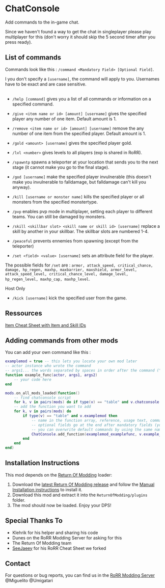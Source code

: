 # ChatConsole

Add commands to the in-game chat.

Since we haven't found a way to get the chat in singleplayer please play multiplayer for this (don't worry it should skip the 5 second timer after you press ready). 

## List of commands

Commands look like this : ```/command <Mandatory Field> [Optional Field]```.

I you don't specify a ```[username]```, the command will apply to you. Usernames have to be exact and are case sensitive.
<br><br>

* ```/help [command]``` gives you a list of all commands or information on a specified command.
* ```/give <item name or id> [amount] [username]``` gives the specified player any number of one item. Default amount is 1.
* ```/remove <item name or id> [amount] [username]``` remove the any number of one item from the specified player. Default amount is 1.
* ```/gold <amount> [username]``` gives the specified player gold.
* ```/lvl <number>``` gives levels to all players (exp is shared in RoRR).
* ```/spawntp``` spawns a teleporter at your location that sends you to the next stage (it cannot make you go to the final stage).
* ```/god [username]``` make the specified player invulnerable (this doesn't make you invulnerable to falldamage, but falldamage can't kill you anyway).
* ```/kill [username or monster name]``` kills the specified player or all monsters from the specified monstertype.
* ```/pvp``` enables pvp mode in multiplayer, setting each player to different teams. You can still be damaged by monsters.
* ```/skill <skillbar slot> <skill name or skill id> [username]``` replace a skill by another in your skillbar. The skillbar slots are numbered 1-4.
* ```/peaceful``` prevents ennemies from spawning (except from the teleporter)


* ```/set <field> <value> [username]``` sets an attribute field for the player.

The possible fields for ```/set``` are : ```armor, attack_speed, critical_chance, damage, hp_regen, maxhp, maxbarrier, maxshield, armor_level, attack_speed_level, critical_chance_level, damage_level, hp_regen_level, maxhp_cap, maxhp_level```.

Host Only
* ```/kick [username]``` kick the specified user from the game.


## Ressources 

[Item Cheat Sheet with Item and Skill IDs](https://lovebetween.github.io/rorritemcheatsheet/)

## Adding commands from other mods

You can add your own command like this :

```lua
examplemod = true -- this lets you locate your own mod later
-- actor instance who wrote the command
-- args1... the words separated by spaces in order after the command ("/command args1 args2 args3 ..."). These are strings containing any non-space characters
function example_func(actor, args1, args2)
    -- your code here
end

mods.on_all_mods_loaded(function() 
    -- find chatconsole script
    for k, v in pairs(mods) do if type(v) == "table" and v.chatconsole then ChatConsole = v end end 
    -- add the function you want to add
    for k, v in pairs(mods) do
        if type(v) == "table" and v.examplemod then 
            -- name in the function array, reference, usage text, command ("/example")
            -- optional fields go at the end after mandatory fields (you can avoid doing this if you know what you're doing)
            -- you can overwrite default commands by using the same name (here examplemod_examplefunc)
            ChatConsole.add_function(examplemod_examplefunc, v.example_func, "example", "<y>/example <example mandatory field> [example optional field]")
        end 
    end
end)
```

## Installation Instructions
This mod depends on the [Return Of Modding](https://github.com/return-of-modding/ReturnOfModding) loader:
1. Download the [latest Return Of Modding release](https://github.com/return-of-modding/ReturnOfModding/releases) and follow the [Manual Installation instructions](https://github.com/return-of-modding/ReturnOfModding#manual-installation) to install it.
2. Download this mod and extract it into the `ReturnOfModding/plugins` folder.
3. The mod should now be loaded. Enjoy your DPS!

## Special Thanks To
* Klehrik for his helper and sharing his code
* Dunes on the RoRR Modding Server for asking for this
* The Return Of Modding team
* [SeeJaeey](https://github.com/SeeJaeey) for his RoRR Cheat Sheet we forked

## Contact
For questions or bug reports, you can find us in the [RoRR Modding Server](https://discord.gg/VjS57cszMq) @Miguelito @Umigatari
